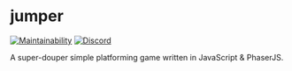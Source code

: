# jumper

[![Maintainability](https://api.codeclimate.com/v1/badges/04601514cd7b18f394a8/maintainability)](https://codeclimate.com/github/egee-irl/jumper/maintainability)
[![Discord](https://discordapp.com/api/guilds/183740337976508416/widget.png?style=shield)](https://discord.gg/tVyBHAU)

A super-douper simple platforming game written in JavaScript & PhaserJS.